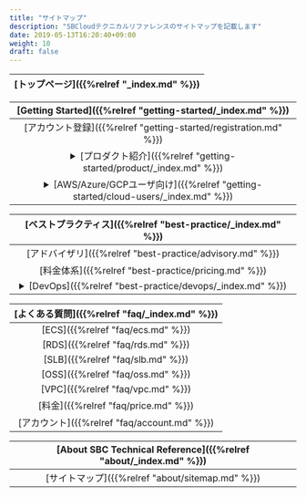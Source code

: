 ```yaml
---
title: "サイトマップ"
description: "SBCloudテクニカルリファレンスのサイトマップを記載します"
date: 2019-05-13T16:20:40+09:00
weight: 10
draft: false
---
```


|[トップページ]({{%relref "_index.md" %}})|
|:------:|

|[Getting Started]({{%relref "getting-started/_index.md" %}})|
|:------:|  
|[アカウント登録]({{%relref "getting-started/registration.md" %}})|
|<details><summary>[プロダクト紹介]({{%relref "getting-started/product/_index.md" %}})</summary>[プロダクト資料のリンク一覧]({{%relref "getting-started/product/links.md" %}})<br>[ECS]({{%relref "getting-started/product/ecs-by-region.md" %}})</details>|
|<details><summary>[AWS/Azure/GCPユーザ向け]({{%relref "getting-started/cloud-users/_index.md" %}})</summary>[AWS/Azure/GCPとのサービス比較]({{%relref "getting-started/cloud-users/vs-aws-gcp-azure.md" %}})<br>[中国と日本におけるサービス一覧]({{%relref "getting-started/cloud-users/services-in-cn.md" %}})</details>|
 
|[ベストプラクティス]({{%relref "best-practice/_index.md" %}})|
|:------:|
|[アドバイザリ]({{%relref "best-practice/advisory.md" %}})|
|[料金体系]({{%relref "best-practice/pricing.md" %}})|
|<details><summary>[DevOps]({{%relref "best-practice/devops/_index.md" %}})</summary><details><summary>[Terraform]({{%relref "best-practice/devops/terraform/_index.md" %}})</summary>[Terraformとは]({{%relref "best-practice/devops/terraform/01/how-to-use.md" %}})<br>[インストール]({{%relref "best-practice/devops/terraform/02/install.md" %}})<br>[サンプルプロジェクトの作成]({{%relref "best-practice/devops/terraform/03/sample-project.md" %}})<br>[サンプルプロジェクトの実行]({{%relref "best-practice/devops/terraform/04/run-terraform.md" %}})<br>[文法について]({{%relref "best-practice/devops/terraform/05/program-syntax.md" %}})<br>[Dockerについて]({{%relref "best-practice/devops/terraform/06/docker.md" %}})<br>[Moduleについて]({{%relref "best-practice/devops/terraform/07/module.md" %}})<br>[VPCの作成]({{%relref "best-practice/devops/terraform/08/vpc.md" %}})<br>[ECS、EIPの作成]({{%relref "best-practice/devops/terraform/09/ecs.md" %}})<br>[SLBの作成]({{%relref "best-practice/devops/terraform/10/slb.md" %}})<br>[Autoscalingの作成]({{%relref "best-practice/devops/terraform/11/autoscaling.md" %}})<br>[OSSの作成]({{%relref "best-practice/devops/terraform/12/oss.md" %}})<br>[RDSの作成]({{%relref "best-practice/devops/terraform/13/rds.md" %}})<br>[RAMの作成]({{%relref "best-practice/devops/terraform/14/ram.md" %}})<br>[Kubernetesの作成]({{%relref "best-practice/devops/terraform/15/kubernetes.md" %}})</details></details>|

|[よくある質問]({{%relref "faq/_index.md" %}})
|:------:|
|[ECS]({{%relref "faq/ecs.md" %}})|
|[RDS]({{%relref "faq/rds.md" %}})|
|[SLB]({{%relref "faq/slb.md" %}})|
|[OSS]({{%relref "faq/oss.md" %}})|
|[VPC]({{%relref "faq/vpc.md" %}})|
|[料金]({{%relref "faq/price.md" %}})|
|[アカウント]({{%relref "faq/account.md" %}})|

|[About SBC Technical Reference]({{%relref "about/_index.md" %}})|
|:------:|
| [サイトマップ]({{%relref "about/sitemap.md" %}}) |
